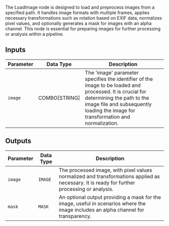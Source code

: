 
The LoadImage node is designed to load and preprocess images from a specified path. It handles image formats with multiple frames, applies necessary transformations such as rotation based on EXIF data, normalizes pixel values, and optionally generates a mask for images with an alpha channel. This node is essential for preparing images for further processing or analysis within a pipeline.

## Inputs

| Parameter | Data Type | Description |
|-----------|--------------|-------------|
| `image`   | COMBO[STRING] | The 'image' parameter specifies the identifier of the image to be loaded and processed. It is crucial for determining the path to the image file and subsequently loading the image for transformation and normalization. |

## Outputs

| Parameter | Data Type | Description |
|-----------|-------------|-------------|
| `image`   | `IMAGE`     | The processed image, with pixel values normalized and transformations applied as necessary. It is ready for further processing or analysis. |
| `mask`    | `MASK`      | An optional output providing a mask for the image, useful in scenarios where the image includes an alpha channel for transparency. |
